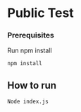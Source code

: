 # Public Test

### Prerequisites

Run npm install

```
npm install
```

## How to run

```
Node index.js 
```
